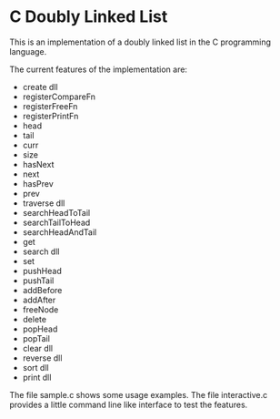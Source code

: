 # C Doubly Linked List

This is an implementation of a doubly linked list in the C programming language.

The current features of the implementation are:

- create dll
- registerCompareFn
- registerFreeFn
- registerPrintFn
- head
- tail
- curr
- size
- hasNext
- next
- hasPrev
- prev
- traverse dll
- searchHeadToTail
- searchTailToHead
- searchHeadAndTail
- get
- search dll
- set
- pushHead
- pushTail
- addBefore
- addAfter
- freeNode
- delete
- popHead
- popTail
- clear dll
- reverse dll
- sort dll
- print dll

The file sample.c shows some usage examples.
The file interactive.c provides a little command line like interface to test the features.
